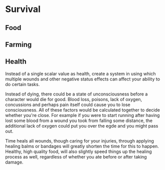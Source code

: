 # Survival

## Food

## Farming

## Health

Instead of a single scalar value as health, create a system in using which multiple wounds and other negative status effects can affect your ability to do certain tasks.

Instead of dying, there could be a state of unconsciousness before a character would die for good. Blood loss, poisons, lack of oxygen, concussions and perhaps pain itself could cause you to lose consciousness. All of these factors would be calculated together to decide whether you're close. For example if you were to start running after having lost some blood from a wound you took from falling some distance, the additional lack of oxygen could put you over the egde and you might pass out.

Time heals all wounds, though caring for your injuries, through applying healing balms or bandages will greatly shorten the time for this to happen. Healthy, high quality food, will also slightly speed things up the healing process as well, regardless of whether you ate before or after taking damage.
